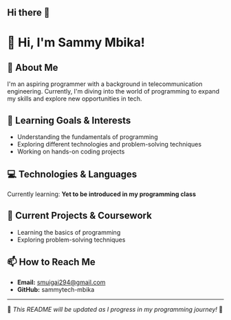 ## Hi there 👋

# 👋 Hi, I'm Sammy Mbika!

## 🏫 About Me  
I'm an aspiring programmer with a background in telecommunication engineering. Currently, I'm diving into the world of programming to expand my skills and explore new opportunities in tech.

## 🎯 Learning Goals & Interests  
- Understanding the fundamentals of programming  
- Exploring different technologies and problem-solving techniques  
- Working on hands-on coding projects  

## 💻 Technologies & Languages  
Currently learning: **Yet to be introduced in my programming class**  

## 🚀 Current Projects & Coursework  
- Learning the basics of programming  
- Exploring problem-solving techniques  

## 📫 How to Reach Me  
- **Email:** smuigai294@gmail.com  
- **GitHub:** sammytech-mbika

---

🔹 *This README will be updated as I progress in my programming journey!* 🚀  

